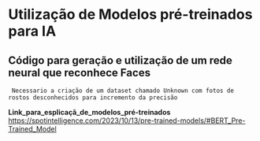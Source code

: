 # Utilização de Modelos pré-treinados para IA
## Código para geração e utilização de um rede neural que reconhece Faces

`` Necessario a criação de um dataset chamado Unknown com fotos de rostos desconhecidos para incremento da precisão``


**Link_para_esplicaçã_de_modelos_pré-treinados**
https://spotintelligence.com/2023/10/13/pre-trained-models/#BERT_Pre-Trained_Model


